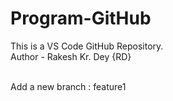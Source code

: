 # Program-GitHub
This is a VS Code GitHub Repository.
<br>
Author - Rakesh Kr. Dey {RD}

<br>
Add a new branch : feature1
